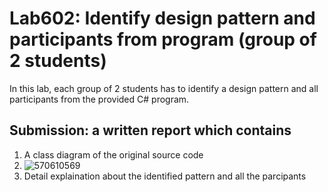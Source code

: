 ﻿# Lab602: Identify design pattern and participants from program (group of 2 students)

In this lab, each group of 2 students has to identify a design pattern and all participants 
from the provided C# program. 

## Submission: a written report which contains

1. A class diagram of the original source code
2. ![570610569](http://image.free.in.th/v/2013/il/151016061115.png)
2. Detail explaination about the identified pattern and all the parcipants
